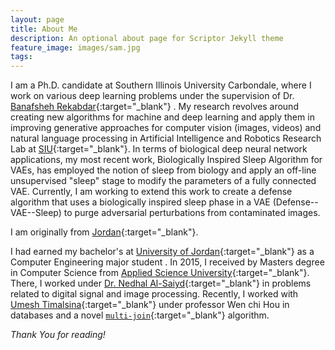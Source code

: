 ```yaml
---
layout: page
title: About Me
description: An optional about page for Scriptor Jekyll theme
feature_image: images/sam.jpg
tags: 
---
```


I am a Ph.D. candidate at Southern Illinois University Carbondale, where I work on various deep learning problems under the supervision of Dr. [Banafsheh Rekabdar](https://sites.google.com/site/banafsheh1rekabdar){:target="_blank"} . My research revolves around creating new algorithms for machine and deep learning and apply them in improving generative approaches for computer vision (images, videos) and natural language processing in Artificial Intelligence and Robotics Research Lab at [SIU](https://www.siu.edu){:target="_blank"}.  In terms of biological deep neural network applications, my most recent work, Biologically Inspired Sleep Algorithm for VAEs, has employed the notion of sleep from biology and apply an off-line unsupervised "sleep" stage to modify the parameters of a fully connected VAE.  Currently, I am working to extend this work to create a defense algorithm that uses a biologically inspired sleep phase in a VAE (Defense--VAE--Sleep) to purge adversarial perturbations from contaminated images. 


I am originally from [Jordan](https://en.wikipedia.org/wiki/Jordan){:target="_blank"}. 

 I had earned my bachelor's at [University of Jordan](http://ju.edu.jo){:target="_blank"} as a Computer Engineering major student . In  2015, I received by Masters degree in Computer Science from [Applied Science University](https://www.asu.edu.jo){:target="_blank"}. There, I worked under   [Dr. Nedhal Al-Saiyd](https://scholar.google.com/citations?user=ynb9e7AAAAAJ&hl=en){:target="_blank"} in problems related to digital signal and image processing. Recently,  I worked with [Umesh Timalsina](https://umesh-timalsina.github.io/){:target="_blank"}  under professor Wen chi Hou in databases and a novel [`multi-join`](https://github.com/multijoin-hub/){:target="_blank"} algorithm.

*Thank You for reading!*

